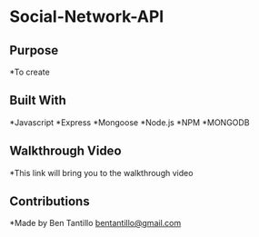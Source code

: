 # Social-Network-API

## Purpose

*To create 

## Built With

*Javascript
*Express
*Mongoose
*Node.js
*NPM
*MONGODB



## Walkthrough Video

*This link will bring you to the walkthrough video




## Contributions

*Made by Ben Tantillo
bentantillo@gmail.com

